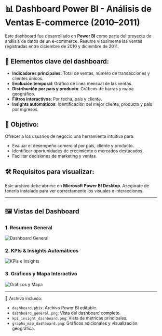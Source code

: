 # 📊 Dashboard Power BI - Análisis de Ventas E-commerce (2010–2011)

Este dashboard fue desarrollado en **Power BI** como parte del proyecto de análisis de datos de un e-commerce. Resume visualmente las ventas registradas entre diciembre de 2010 y diciembre de 2011.

## 🧩 Elementos clave del dashboard:
- **Indicadores principales**: Total de ventas, número de transacciones y clientes únicos.
- **Evolución temporal**: Gráfico de línea mensual de las ventas.
- **Distribución por país y producto**: Gráficos de barras y mapa geográfico.
- **Filtros interactivos**: Por fecha, país y cliente.
- **Insights automáticos**: Identificación del mejor cliente, producto y país por ingresos.

## 📌 Objetivo:
Ofrecer a los usuarios de negocio una herramienta intuitiva para:
- Evaluar el desempeño comercial por país, cliente y producto.
- Identificar oportunidades de crecimiento o mercados destacados.
- Facilitar decisiones de marketing y ventas.

## 🛠 Requisitos para visualizar:
Este archivo debe abrirse en **Microsoft Power BI Desktop**. Asegúrate de tenerlo instalado para ver correctamente los visuales e interacciones.

---

## 🖼️ Vistas del Dashboard

### 1. Resumen General
![Dashboard General](./capturas/dashboard_general.png.png)

### 2. KPIs & Insights Automáticos
![KPIs e Insights](.capturas/kpi_insight_dashboard.png)

### 3. Gráficos y Mapa Interactivo
![Gráficos y Mapa](.capturas/graphs_map_dashboard.png)

---

📁 Archivo incluido:
- `dashboard.pbix`: Archivo Power BI editable.
- `dashboard_general.png`: Vista del dashboard completo.
- `kpi_insight_dashboard.png`: Vista de métricas principales.
- `graphs_map_dashboard.png`: Gráficos adicionales y visualización geográfica.

